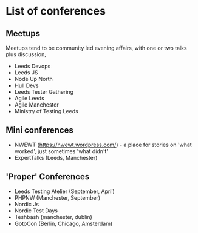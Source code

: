# List of conferences

## Meetups

Meetups tend to be community led evening affairs, with one or two talks plus discussion,

* Leeds Devops
* Leeds JS
* Node Up North
* Hull Devs
* Leeds Tester Gathering
* Agile Leeds
* Agile Manchester
* Ministry of Testing Leeds

## Mini conferences

* NWEWT (https://nwewt.wordpress.com/) - a place for stories on 'what worked', just sometimes 'what didn't'
* ExpertTalks (Leeds, Manchester)

## 'Proper' Conferences

* Leeds Testing Atelier  (September, April)
* PHPNW (Manchester, September)
* Nordic Js
* Nordic Test Days
* Teshbash (manchester, dublin)
* GotoCon (Berlin, Chicago, Amsterdam)
